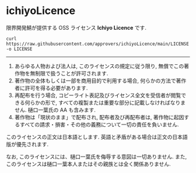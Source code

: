 # ichiyoLicence

限界開発鯖が提供する OSS ライセンス **Ichiyo Licence** です.

```shell
curl https://raw.githubusercontent.com/approvers/ichiyoLicence/main/LICENSE -o LICENSE
```

----

1. あらゆる人物および法人は, このライセンスの規定に従う限り, 無償でこの著作物を無制限で扱うことが許可されます.
2. 著作物の全体もしくは一部を商用目的で利用する場合, 何らかの方法で著作者に許可を得る必要があります.
3. 再配布を行う場合, コピーライト表記及びライセンス全文を受信者が閲覧できる何らかの形で, すべての複製または重要な部分に記載しなければなりません. 樋口一葉氏の AA も含みます.
4. 著作物は「現状のまま」で配布され, 配布者及び再配布者は, 著作物に起因するすべての請求・損害・その他の義務について一切の責任を負いません.

このライセンスの正文は日本語とします.
英語と矛盾がある場合は正文の日本語版が優先されます.

なお, このライセンスには、樋口一葉氏を侮辱する意図は一切ありません.
また, このライセンスは樋口一葉本人またはその親族とは全く関係ありません.
